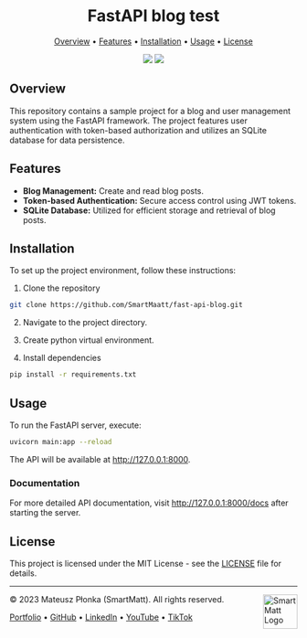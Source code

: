 <h1 align="center">FastAPI blog test</h1>

<p align="center">
  <a href="#overview">Overview</a> •
  <a href="#features">Features</a> •
  <a href="#installation">Installation</a> •
  <a href="#usage">Usage</a> •
  <a href="#license">License</a>
</p>

<p align="center">
  <img src="https://img.shields.io/badge/License-MIT-yellow.svg" />
  <img src="https://img.shields.io/badge/Author-SmartMatt-blue" />
</p>

## Overview
This repository contains a sample project for a blog and user management system using the FastAPI framework. The project features user authentication with token-based authorization and utilizes an SQLite database for data persistence.

## Features

- **Blog Management:** Create and read blog posts.
- **Token-based Authentication:** Secure access control using JWT tokens.
- **SQLite Database:** Utilized for efficient storage and retrieval of blog posts.

## Installation

To set up the project environment, follow these instructions:
1. Clone the repository
```bash
git clone https://github.com/SmartMaatt/fast-api-blog.git
```

2. Navigate to the project directory.
   
3. Create python virtual environment.
   
4. Install dependencies
```bash
pip install -r requirements.txt
```

## Usage
To run the FastAPI server, execute:
```bash
uvicorn main:app --reload
```
The API will be available at http://127.0.0.1:8000.

### Documentation
For more detailed API documentation, visit http://127.0.0.1:8000/docs after starting the server.


## License
This project is licensed under the MIT License - see the [LICENSE](LICENSE) file for details.

---
&copy; 2023 Mateusz Płonka (SmartMatt). All rights reserved.
<a href="https://smartmatt.pl/">
    <img src="https://smartmatt.pl/github/smartmatt-logo.png" title="SmartMatt Logo" align="right" width="60" />
</a>

<p align="left">
  <a href="https://smartmatt.pl/">Portfolio</a> •
  <a href="https://github.com/SmartMaatt">GitHub</a> •
  <a href="https://www.linkedin.com/in/mateusz-p%C5%82onka-328a48214/">LinkedIn</a> •
  <a href="https://www.youtube.com/user/SmartHDesigner">YouTube</a> •
  <a href="https://www.tiktok.com/@smartmaatt">TikTok</a>
</p>
